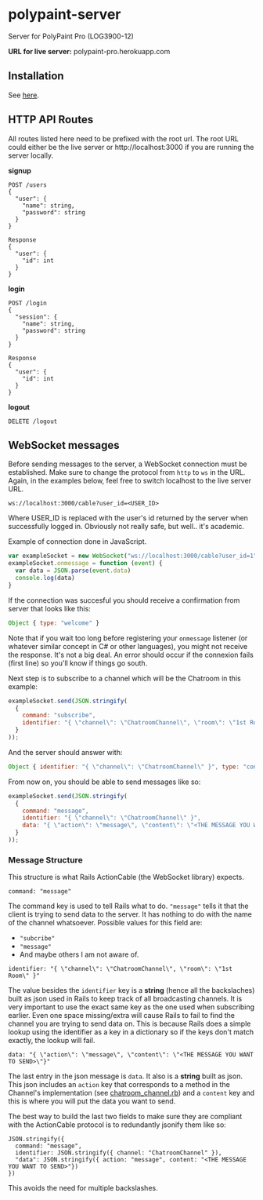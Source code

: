 # polypaint-server
Server for PolyPaint Pro (LOG3900-12)

**URL for live server:** polypaint-pro.herokuapp.com

## Installation

See [here][1].

## HTTP API Routes

All routes listed here need to be prefixed with the root url. The root URL could either be the live server or http://localhost:3000 if you are running the server locally.

**signup**
```
POST /users
{
  "user": {
    "name": string,
    "password": string
  }
}

Response
{
  "user": {
    "id": int
  }
}
```

**login**
```
POST /login
{
  "session": {
    "name": string,
    "password": string
  }
}

Response
{
  "user": {
    "id": int
  }
}
```

**logout**
```
DELETE /logout
```

## WebSocket messages
Before sending messages to the server, a WebSocket connection must be established. Make sure to change the protocol from `http` to `ws` in the URL. Again, in the examples below, feel free to switch localhost to the live server URL.
```
ws://localhost:3000/cable?user_id=<USER_ID>
```

Where USER_ID is replaced with the user's id returned by the server when successfully logged in. Obviously not really safe, but well.. it's academic.

Example of connection done in JavaScript.
```js
var exampleSocket = new WebSocket("ws://localhost:3000/cable?user_id=1");
exampleSocket.onmessage = function (event) {
  var data = JSON.parse(event.data)
  console.log(data)
}
```

If the connection was succesful you should receive a confirmation from server that looks like this:
```js
Object { type: "welcome" }
```

Note that if you wait too long before registering your `onmessage` listener (or whatever similar concept in C# or other languages), you might not receive the response. It's not a big deal. An error should occur if the connexion fails (first line) so you'll know if things go south.

Next step is to subscribe to a channel which will be the Chatroom in this example:
```js
exampleSocket.send(JSON.stringify(
  {
    command: "subscribe",
    identifier: "{ \"channel\": \"ChatroomChannel\", \"room\": \"1st Room\" }"
  }
));
```

And the server should answer with:
```js
Object { identifier: "{ \"channel\": \"ChatroomChannel\" }", type: "confirm_subscription" }
```

From now on, you should be able to send messages like so:
```js
exampleSocket.send(JSON.stringify(
  {
    command: "message",
    identifier: "{ \"channel\": \"ChatroomChannel\" }",
    data: "{ \"action\": \"message\", \"content\": \"<THE MESSAGE YOU WANT TO SEND>\"}"
  }
));
```

### Message Structure
This structure is what Rails ActionCable (the WebSocket library) expects.

```
command: "message"
```
The command key is used to tell Rails what to do. `"message"` tells it that the client is trying to send data to the server. It has nothing to do with the name of the channel whatsoever. Possible values for this field are:

- `"subcribe"`
- `"message"`
- And maybe others I am not aware of.

```
identifier: "{ \"channel\": \"ChatroomChannel\", \"room\": \"1st Room\" }"
```
The value besides the `identifier` key is a **string** (hence all the backslaches) built as json used in Rails to keep track of all broadcasting channels. It is very important to use the exact same key as the one used when subscribing earlier. Even one space missing/extra will cause Rails to fail to find the channel you are trying to send data on. This is because Rails does a simple lookup using the identifier as a key in a dictionary so if the keys don't match exactly, the lookup will fail.

```
data: "{ \"action\": \"message\", \"content\": \"<THE MESSAGE YOU WANT TO SEND>\"}"
```
The last entry in the json message is `data`. It also is a **string** built as json. This json includes an `action` key that corresponds to a method in the Channel's implementation (see [chatroom_channel.rb][2]) and a `content` key and this is where you will put the data you want to send.

The best way to build the last two fields to make sure they are compliant with the ActionCable protocol is to redundantly jsonify them like so:
```
JSON.stringify({
  command: "message",
  identifier: JSON.stringify({ channel: "ChatroomChannel" }),
  "data": JSON.stringify({ action: "message", content: "<THE MESSAGE YOU WANT TO SEND>"})
})
```

This avoids the need for multiple backslashes.

[1]: docs/installation.md
[2]: app/channels/chatroom_channel.rb#L10
